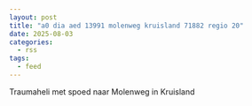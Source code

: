 ```yaml
---
layout: post
title: "a0 dia aed 13991 molenweg kruisland 71882 regio 20"
date: 2025-08-03
categories: 
  - rss
tags: 
  - feed
---
```


Traumaheli met spoed naar Molenweg in Kruisland
